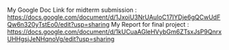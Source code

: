 My Google Doc Link for midterm submission : https://docs.google.com/document/d/1JxoiU3NrUAuIoC17IYDje6gQCwUdFQw6n320yTstEo0/edit?usp=sharing
My Report for final project : https://docs.google.com/document/d/1kUCuaAGleHVybGm6ZTsxJsP9QnrxUHHgsjJeNHqnoVg/edit?usp=sharing
